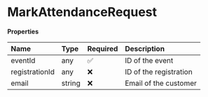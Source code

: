 # MarkAttendanceRequest

**Properties**

| Name           | Type   | Required | Description            |
| :------------- | :----- | :------- | :--------------------- |
| eventId        | any    | ✅       | ID of the event        |
| registrationId | any    | ❌       | ID of the registration |
| email          | string | ❌       | Email of the customer  |

<!-- This file was generated by liblab | https://liblab.com/ -->
